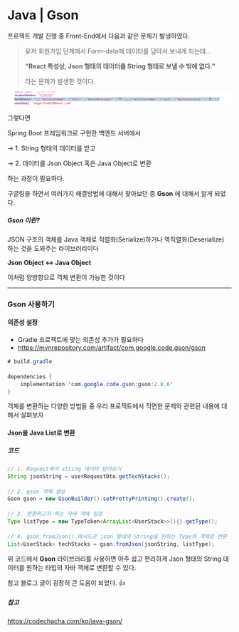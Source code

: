 # Java | Gson



프로젝트 개발 진행 중 Front-End에서 다음과 같은 문제가 발생하였다.



> 유저 회원가입 단계에서 Form-data에 데이터를 담아서 보내게 되는데...
>
> **"React 특성상, Json 형태의 데이터를 String 형태로 보낼 수 밖에 없다."**
>
> 라는 문제가 발생한 것이다.



![img](java_gson.assets/unknown.png)



그렇다면

Spring Boot 프레임워크로 구현한 백엔드 서버에서 

→ 1. String 형태의 데이터를 받고

→ 2. 데이터를 Json Object 혹은 Java Object로 변환

하는 과정이 필요하다.



구글링을 하면서 여러가지 해결방법에 대해서 찾아보던 중 **Gson** 에 대해서 알게 되었다.



##### Gson 이란?

JSON 구조의 객체를 Java 객체로 직렬화(Serialize)하거나 역직렬화(Deserialize) 하는 것을 도와주는 라이브러리이다



**Json Object ↔ Java Object**



이처럼 양방향으로 객체 변환이 가능한 것이다

***



### Gson 사용하기



####  의존성  설정

- Gradle 프로젝트에 맞는 의존성 추가가 필요하다
- https://mvnrepository.com/artifact/com.google.code.gson/gson

```java
# build.gradle

dependencies {
	implementation 'com.google.code.gson:gson:2.8.6'
}
```



객체를 변환하는 다양한 방법들 중 우리 프로젝트에서 직면한 문제와 관련된 내용에 대해서 살펴보자



#### Json을 Java List로 변환



##### 코드

```java
// 1. Request에서 string 데이터 받아오기
String jsonString = userRequestDto.getTechStacks();

// 2. gson 객체 생성
Gson gson = new GsonBuilder().setPrettyPrinting().create();

// 3. 변환하고자 하는 자바 객체 설정
Type listType = new TypeToken<ArrayList<UserStack>>(){}.getType();

// 4. gson.fromJson() 메서드로 json 형태의 String을 원하는 Type의 객체로 변환
List<UserStack> techStacks = gson.fromJson(jsonString, listType);
```



위 코드에서 **Gson** 라이브러리를 사용하면 아주 쉽고 편리하게 Json 형태의 String 데이터를 원하는 타입의 자바 객체로 변환할 수 있다.



참고 블로그 글이 굉장히 큰 도움이 되었다. 👍



##### 참고

https://codechacha.com/ko/java-gson/